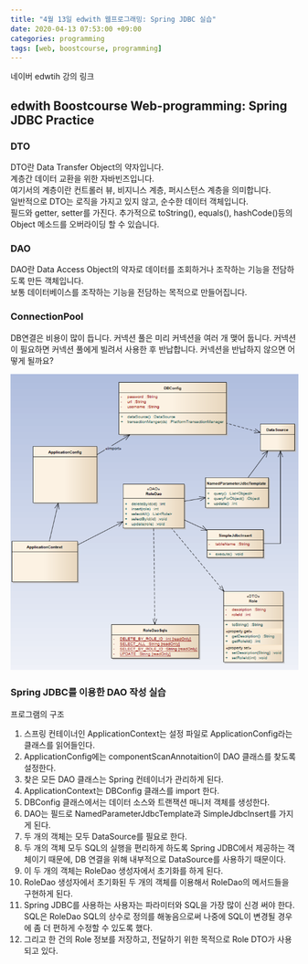 ```yaml
---
title: "4월 13일 edwith 웹프로그래밍: Spring JDBC 실습"
date: 2020-04-13 07:53:00 +09:00
categories: programming
tags: [web, boostcourse, programming]
---
```


네이버 edwtih 강의 링크  

## edwith Boostcourse Web-programming: Spring JDBC Practice
### DTO
DTO란 Data Transfer Object의 약자입니다.  
계층간 데이터 교환을 위한 자바빈즈입니다.  
여기서의 계층이란 컨트롤러 뷰, 비지니스 계층, 퍼시스턴스 계층을 의미합니다.  
일반적으로 DTO는 로직을 가지고 있지 않고, 순수한 데이터 객체입니다.  
필드와 getter, setter를 가진다. 추가적으로 toString(), equals(), hashCode()등의 Object 메소드를 오버라이딩 할 수 있습니다.  

### DAO
DAO란 Data Access Object의 약자로 데이터를 조회하거나 조작하는 기능을 전담하도록 만든 객체입니다.  
보통 데이터베이스를 조작하는 기능을 전담하는 목적으로 만들어집니다.  

### ConnectionPool
DB연결은 비용이 많이 듭니다.
커넥션 풀은 미리 커넥션을 여러 개 맺어 둡니다.
커넥션이 필요하면 커넥션 풀에게 빌려서 사용한 후 반납합니다.
커넥션을 반납하지 않으면 어떻게 될까요?  

![springJdbcDao](./images/img-springJdbcDao.png)

### Spring JDBC를 이용한 DAO 작성 실습
프로그램의 구조
1. 스프링 컨테이너인 ApplicationContext는 설정 파일로 ApplicationConfig라는 클래스를 읽어들인다.
2. ApplicationConfig에는 componentScanAnnotaition이 DAO 클래스를 찾도록 설정한다.
3. 찾은 모든 DAO 클래스는 Spring 컨테이너가 관리하게 된다.
4. ApplicationContext는 DBConfig 클래스를 import 한다.
5. DBConfig 클래스에서는 데이터 소스와 트랜잭션 매니저 객체를 생성한다.
6. DAO는 필드로 NamedParameterJdbcTemplate과 SimpleJdbcInsert를 가지게 된다.
7. 두 개의 객체는 모두 DataSource를 필요로 한다.
8. 두 개의 객체 모두 SQL의 실행을 편리하게 하도록 Spring JDBC에서 제공하는 객체이기 때문에, DB 연결을 위해 내부적으로 DataSource를 사용하기 때문이다.
9. 이 두 개의 객체는 RoleDao 생성자에서 초기화를 하게 된다.
10. RoleDao 생성자에서 초기화된 두 개의 객체를 이용해서 RoleDao의 메서드들을 구현하게 된다.
11. Spring JDBC를 사용하는 사용자는 파라미터와 SQL을 가장 많이 신경 써야 한다. SQL은 RoleDao SQL의 상수로 정의를 해놓음으로써 나중에 SQL이
변경될 경우에 좀 더 편하게 수정할 수 있도록 했다.
12. 그리고 한 건의 Role 정보를 저장하고, 전달하기 위한 목적으로 Role DTO가 사용되고 있다.


